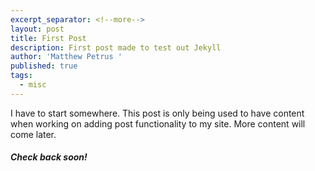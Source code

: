 ```yaml
---
excerpt_separator: <!--more-->
layout: post
title: First Post
description: First post made to test out Jekyll
author: 'Matthew Petrus '
published: true
tags:
  - misc
---
```


I have to start somewhere. This post is only being used to have content when working on adding post functionality to my site. More content will come later.

##### Check back soon!
